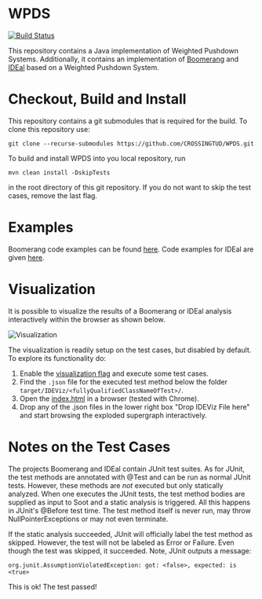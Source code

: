 
# WPDS

[![Build Status](http://soot-build.cs.uni-paderborn.de/jenkins/job/boomerang/job/WPDS-Snapshot/badge/icon)](http://soot-build.cs.uni-paderborn.de/jenkins/job/boomerang/job/WPDS-Snapshot/)

This repository contains a Java implementation of Weighted Pushdown Systems.
Additionally, it contains an implementation of [Boomerang](boomerangPDS) and [IDEal](idealPDS) based on a Weighted Pushdown System.

# Checkout, Build and Install

This repository contains a git submodules that is required for the build. To clone this repository use:

```git clone --recurse-submodules https://github.com/CROSSINGTUD/WPDS.git```

To build and install WPDS into you local repository, run 

``mvn clean install -DskipTests``

in the root directory of this git repository. If you do not want to skip the test cases, remove the last flag.

# Examples

Boomerang code examples can be found [here](https://github.com/CROSSINGTUD/WPDS/blob/master/boomerangPDS/src/main/java/boomerang/example/ExampleMain.java). Code examples for IDEal are given [here](https://github.com/CROSSINGTUD/WPDS/tree/master/idealPDS/src/main/java/inference/example).

# Visualization

It is possible to visualize the results of a Boomerang or IDEal analysis interactively within the browser as shown below.

![Visualization](https://github.com/CROSSINGTUD/WPDS/blob/master/boomerangPDS/visualization/example2.png)

The visualization is readily setup on the test cases, but disabled by default. To explore its functionality do:

1. Enable the [visualization flag](https://github.com/CROSSINGTUD/WPDS/blob/6ce1e84a9736d59b077478f3f17227d461ba3a51/boomerangPDS/src/test/java/test/core/AbstractBoomerangTest.java#L82) and execute some test cases. 
2. Find the `.json` file for the executed test method below the folder `target/IDEViz/<fullyQualifiedClassNameOfTest>/`. 
3. Open the [index.html](https://github.com/CROSSINGTUD/WPDS/tree/master/boomerangPDS/visualization) in a browser (tested with Chrome).
4. Drop any of the .json files in the lower right box "Drop IDEViz File here" and start browsing the exploded supergraph interactively.


# Notes on the Test Cases

The projects Boomerang and IDEal contain JUnit test suites. As for JUnit, the test methods are annotated with @Test and can be run as normal JUnit tests.
However, these methods are *not* executed but only statically analyzed. When one executes the JUnit tests, the test method bodies are supplied as input to Soot 
and a static analysis is triggered. All this happens in JUnit's @Before test time. The test method itself is never run, may throw NullPointerExceptions or may not even terminate.

If the static analysis succeeded, JUnit will officially label the test method as skipped. However, the test will not be labeled as Error or Failure. 
Even though the test was skipped, it succeeded. Note, JUnit outputs a message:

``org.junit.AssumptionViolatedException: got: <false>, expected: is <true>``

This is ok! The test passed!
